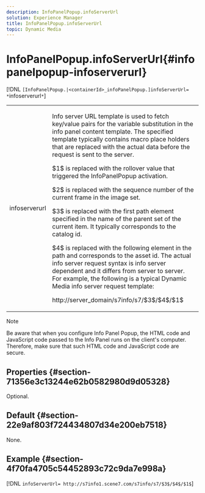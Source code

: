 ```yaml
---
description: InfoPanelPopup.infoServerUrl
solution: Experience Manager
title: InfoPanelPopup.infoServerUrl
topic: Dynamic Media
---
```


# InfoPanelPopup.infoServerUrl{#infopanelpopup-infoserverurl}

 [!DNL `[InfoPanelPopup.|<containerId>_infoPanelPopup.]infoServerUrl= *`infoserverurl`*`]

<table id="table_9A6258D9B0DA4A29AA8A6C9BBCFE3662"> 
 <tbody> 
  <tr> 
   <td> <p> <span class="codeph"><span class="varname"> infoserverurl</span></span> </p> </td> 
   <td> <p>Info server URL template is used to fetch key/value pairs for the variable substitution in the info panel content template. The specified template typically contains macro place holders that are replaced with the actual data before the request is sent to the server. </p> <p><span class="codeph"> $1$</span> is replaced with the rollover value that triggered the <span class="codeph"> InfoPanelPopup</span> activation. </p> <p><span class="codeph"> $2$</span> is replaced with the sequence number of the current frame in the image set. </p> <p><span class="codeph"> $3$</span> is replaced with the first path element specified in the name of the parent set of the current item. It typically corresponds to the catalog id. </p> <p><span class="codeph"> $4$</span> is replaced with the following element in the path and corresponds to the asset id. The actual info server request syntax is info server dependent and it differs from server to server. For example, the following is a typical Dynamic Media info server request template: </p> <p><span class="codeph"> http://server_domain/s7info/s7/$3$/$4$/$1$</span> </p> </td> 
  </tr> 
 </tbody> 
</table>

>[!NOTE]
>
>Be aware that when you configure Info Panel Popup, the HTML code and JavaScript code passed to the Info Panel runs on the client's computer. Therefore, make sure that such HTML code and JavaScript code are secure.

## Properties {#section-71356e3c13244e62b0582980d9d05328}

Optional.

## Default {#section-22e9af803f724434807d34e200eb7518}

None.

## Example {#section-4f70fa4705c54452893c72c9da7e998a}

[!DNL `infoServerUrl= http://s7info1.scene7.com/s7info/s7/$3$/$4$/$1$`] 
